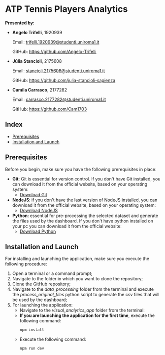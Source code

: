 # ATP Tennis Players Analytics

**Presented by:**
- **Angelo Trifelli**, 1920939
  
  Email: trifelli.1920939@studenti.uniroma1.it
  
  GitHub: https://github.com/Angelo-Trifelli
- **Júlia Stancioli**, 2175608

  Email: stancioli.2175608@studenti.uniroma1.it

  GitHub: https://github.com/julia-stancioli-sapienza
- **Camila Carrasco**, 2177282

  Email: carrasco.2177282@studenti.uniroma1.it

  GitHub: https://github.com/Cam1703

## Index
- [Prerequisites](#prerequisites)
- [Installation and Launch](#installation-and-launch)

## Prerequisites
Before you begin, make sure you have the following prerequisites in place:
- **Git**: Git is essential for version control. If you don't have Git installed, you can download it from the official website, based on your operating system:
  - [Download Git](https://git-scm.com/downloads)
- **NodeJS**: if you don't have the last version of NodeJS installed, you can download it from the official website, based on your operating system:
  - [Download NodeJS](https://nodejs.org/en)
- **Python**: essential for pre-processing the selected dataset and generate the files used by the dashboard. If you don't have python installed on your pc you can download it from the official website:
  - [Download Python](https://www.python.org/downloads/)   
 
## Installation and Launch
For installing and launching the application, make sure you execute the following procedure:
1. Open a terminal or a command prompt;
2. Navigate to the folder in which you want to clone the repository;
3. Clone the GitHub repository;
4. Navigate to the *data_processing* folder from the terminal and execute the *process_original_files* python script to generate the csv files that will be used by the dashboard;
5. For launching the application:
   - Navigate to the *visual_analytics_app* folder from the terminal:
   - **If you are launching the application for the first time**, execute the following command:
     ```bash
     npm install
     ```
   - Execute the following command:
     ```bash
     npm run dev
     ```
